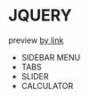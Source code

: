 # JQUERY
preview [by link](https://pesukarhutg.github.io/jquery-project/)

- SIDEBAR MENU
- TABS
- SLIDER
- CALCULATOR
